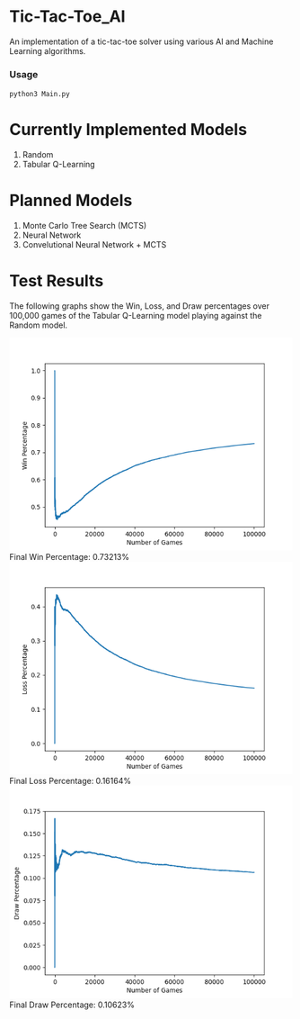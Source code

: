 # Tic-Tac-Toe_AI
An implementation of a tic-tac-toe solver using various AI and Machine Learning algorithms.

### Usage
```
python3 Main.py
```

# Currently Implemented Models
1. Random
2. Tabular Q-Learning

# Planned Models
1. Monte Carlo Tree Search (MCTS)
2. Neural Network
3. Convelutional Neural Network + MCTS


# Test Results


The following graphs show the Win, Loss, and Draw percentages over 100,000 games of the Tabular Q-Learning model playing against the Random model.

![cumulative_wins](src/cumulative_wins.png)  
Final Win Percentage: 0.73213%  
![cumulative_losses](src/cumulative_losses.png)  
Final Loss Percentage: 0.16164%  
![cumulative_draws](src/cumulative_draws.png)  
Final Draw Percentage: 0.10623%
